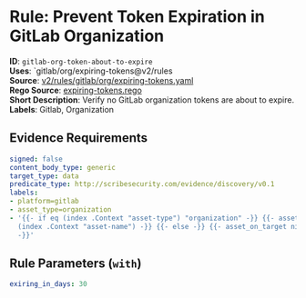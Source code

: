 # Rule: Prevent Token Expiration in GitLab Organization

**ID**: `gitlab-org-token-about-to-expire`  
**Uses**: `gitlab/org/expiring-tokens@v2/rules  
**Source**: [v2/rules/gitlab/org/expiring-tokens.yaml](https://github.com/scribe-public/sample-policies/v2/rules/gitlab/org/expiring-tokens.yaml)  
**Rego Source**: [expiring-tokens.rego](https://github.com/scribe-public/sample-policies/v2/rules/gitlab/org/expiring-tokens.rego)  
**Short Description**: Verify no GitLab organization tokens are about to expire.  
**Labels**: Gitlab, Organization

## Evidence Requirements

```yaml
signed: false
content_body_type: generic
target_type: data
predicate_type: http://scribesecurity.com/evidence/discovery/v0.1
labels:
- platform=gitlab
- asset_type=organization
- '{{- if eq (index .Context "asset-type") "organization" -}} {{- asset_on_target
  (index .Context "asset-name") -}} {{- else -}} {{- asset_on_target nil -}} {{- end
  -}}'
```
## Rule Parameters (`with`)

```yaml
exiring_in_days: 30
```
